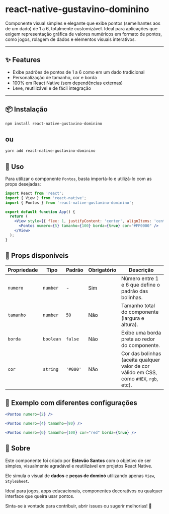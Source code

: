 # react-native-gustavino-dominino

Componente visual simples e elegante que exibe pontos (semelhantes aos de um dado) de 1 a 6, totalmente customizável. Ideal para aplicações que exigem representação gráfica de valores numéricos em formato de pontos, como jogos, rolagem de dados e elementos visuais interativos.

---

## ✨ Features

- Exibe padrões de pontos de 1 a 6 como em um dado tradicional
- Personalização de tamanho, cor e borda
- 100% em React Native (sem dependências externas)
- Leve, reutilizável e de fácil integração

---

## 📦 Instalação

```bash
npm install react-native-gustavino-dominino
```
## ou
```bash
yarn add react-native-gustavino-dominino
```

## 🚀 Uso

Para utilizar o componente `Pontos`, basta importá-lo e utilizá-lo com as props desejadas:

```jsx
import React from 'react';
import { View } from 'react-native';
import { Pontos } from 'react-native-gustavino-dominino';

export default function App() {
  return (
    <View style={{ flex: 1, justifyContent: 'center', alignItems: 'center' }}>
      <Pontos numero={5} tamanho={100} borda={true} cor="#FF0000" />
    </View>
  );
}
```

## 🔧 Props disponíveis

| Propriedade | Tipo     | Padrão   | Obrigatório | Descrição                                                                 |
|-------------|----------|----------|-------------|---------------------------------------------------------------------------|
| `numero`    | `number` | -        | Sim         | Número entre 1 e 6 que define o padrão das bolinhas.                      |
| `tamanho`   | `number` | `50`     | Não         | Tamanho total do componente (largura e altura).                           |
| `borda`     | `boolean`| `false`  | Não         | Exibe uma borda preta ao redor do componente.                             |
| `cor`       | `string` | `'#000'` | Não         | Cor das bolinhas (aceita qualquer valor de cor válido em CSS, como `#HEX`, `rgb`, etc). |

## 🎯 Exemplo com diferentes configurações

```jsx
<Pontos numero={2} />
```
```jsx
<Pontos numero={4} tamanho={80} />
```
```jsx
<Pontos numero={6} tamanho={100} cor="red" borda={true} />
```

## 🧠 Sobre

Este componente foi criado por **Estevão Santos** com o objetivo de ser simples, visualmente agradável e reutilizável em projetos React Native.

Ele simula o visual de **dados** e **peças de dominó** utilizando apenas `View`, `StyleSheet`.

Ideal para jogos, apps educacionais, componentes decorativos ou qualquer interface que queira usar pontos.

Sinta-se à vontade para contribuir, abrir issues ou sugerir melhorias! 🚀
